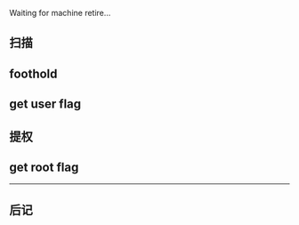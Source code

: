 Waiting for machine retire...

## 扫描




## foothold


## get user flag





## 提权






## get root flag



---

## 后记